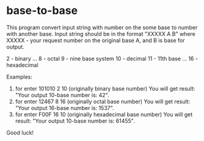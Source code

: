 # base-to-base

This program convert input string with number on the some base
to number with another base.
Input string should be in the format "XXXXX A B"
where XXXXX - your request number on the original
base A, and B is base for output.

2 - binary
...
8 - octal
9 - nine base system
10 - decimal
11 - 11th base
...
16 - hexadecimal

Examples:
1) for enter 101010 2 10 (originally binary base number)
You will get result: "Your output 10-base number is: 42".
2) for enter 12467 8 16 (originally octal base number)
You will get result: "Your output 16-base number is: 1537".
3) for enter F00F 16 10 (originally hexadecimal base number)
You will get result: "Your output 10-base number is: 61455".

Good luck!
